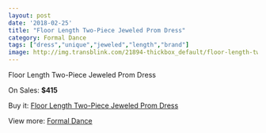 ```yaml
---
layout: post
date: '2018-02-25'
title: "Floor Length Two-Piece Jeweled Prom Dress"
category: Formal Dance
tags: ["dress","unique","jeweled","length","brand"]
image: http://img.transblink.com/21894-thickbox_default/floor-length-two-piece-jeweled-prom-dress.jpg
---
```

Floor Length Two-Piece Jeweled Prom Dress

On Sales: **$415**
<a href="https://www.transblink.com/en/formal-dance/6940-floor-length-two-piece-jeweled-prom-dress.html"><amp-img layout="responsive" width="600" height="600" src="//img.transblink.com/21894-thickbox_default/floor-length-two-piece-jeweled-prom-dress.jpg" alt="Floor Length Two-Piece Jeweled Prom Dress 0" /></a>
<a href="https://www.transblink.com/en/formal-dance/6940-floor-length-two-piece-jeweled-prom-dress.html"><amp-img layout="responsive" width="600" height="600" src="//img.transblink.com/21896-thickbox_default/floor-length-two-piece-jeweled-prom-dress.jpg" alt="Floor Length Two-Piece Jeweled Prom Dress 1" /></a>
<a href="https://www.transblink.com/en/formal-dance/6940-floor-length-two-piece-jeweled-prom-dress.html"><amp-img layout="responsive" width="600" height="600" src="//img.transblink.com/21895-thickbox_default/floor-length-two-piece-jeweled-prom-dress.jpg" alt="Floor Length Two-Piece Jeweled Prom Dress 2" /></a>

Buy it: [Floor Length Two-Piece Jeweled Prom Dress](https://www.transblink.com/en/formal-dance/6940-floor-length-two-piece-jeweled-prom-dress.html "Floor Length Two-Piece Jeweled Prom Dress")

View more: [Formal Dance](https://www.transblink.com/en/6-formal-dance "Formal Dance")